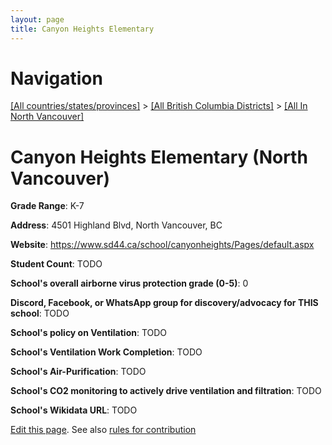 ```yaml
---
layout: page
title: Canyon Heights Elementary
---
```

# Navigation

[[All countries/states/provinces]](../../..) > [[All British Columbia Districts]](../..) > [[All In North Vancouver]](..)

# Canyon Heights Elementary (North Vancouver)

**Grade Range**: K-7

**Address**: 4501 Highland Blvd, North Vancouver, BC

**Website**: <https://www.sd44.ca/school/canyonheights/Pages/default.aspx>

**Student Count**: TODO

**School's overall airborne virus protection grade (0-5)**: 0

**Discord, Facebook, or WhatsApp group for discovery/advocacy for THIS school**: TODO

**School's policy on Ventilation**: TODO

**School's Ventilation Work Completion**: TODO

**School's Air-Purification**: TODO

**School's CO2 monitoring to actively drive ventilation and filtration**: TODO

**School's Wikidata URL**: TODO


[Edit this page](https://github.com/ventilate-schools/BC/edit/main/./North_Vancouver/Canyon_Heights_Elementary.md). See also [rules for contribution](../../../contribution-rules/)